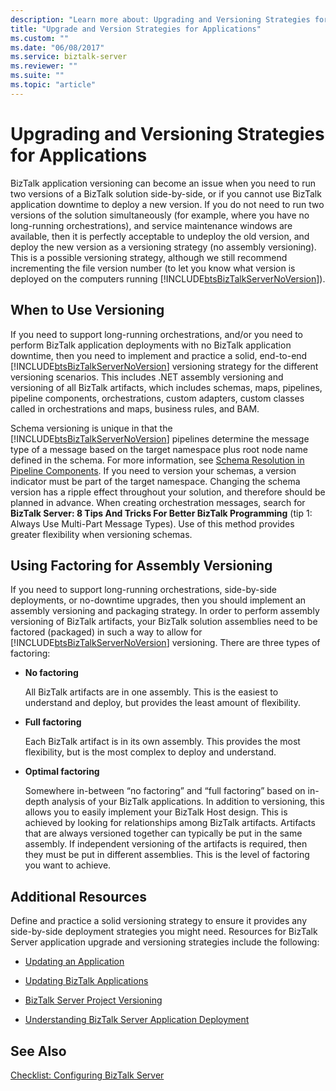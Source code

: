 ```yaml
---
description: "Learn more about: Upgrading and Versioning Strategies for Applications"
title: "Upgrade and Version Strategies for Applications"
ms.custom: ""
ms.date: "06/08/2017"
ms.service: biztalk-server
ms.reviewer: ""
ms.suite: ""
ms.topic: "article"
---
```

# Upgrading and Versioning Strategies for Applications
BizTalk application versioning can become an issue when you need to run two versions of a BizTalk solution side-by-side, or if you cannot use BizTalk application downtime to deploy a new version. If you do not need to run two versions of the solution simultaneously (for example, where you have no long-running orchestrations), and service maintenance windows are available, then it is perfectly acceptable to undeploy the old version, and deploy the new version as a versioning strategy (no assembly versioning). This is a possible versioning strategy, although we still recommend incrementing the file version number (to let you know what version is deployed on the computers running [!INCLUDE[btsBizTalkServerNoVersion](../includes/btsbiztalkservernoversion-md.md)]).  
  
## When to Use Versioning  
 If you need to support long-running orchestrations, and/or you need to perform BizTalk application deployments with no BizTalk application downtime, then you need to implement and practice a solid, end-to-end [!INCLUDE[btsBizTalkServerNoVersion](../includes/btsbiztalkservernoversion-md.md)] versioning strategy for the different versioning scenarios. This includes .NET assembly versioning and versioning of all BizTalk artifacts, which includes schemas, maps, pipelines, pipeline components, orchestrations, custom adapters, custom classes called in orchestrations and maps, business rules, and BAM.  
  
 Schema versioning is unique in that the [!INCLUDE[btsBizTalkServerNoVersion](../includes/btsbiztalkservernoversion-md.md)] pipelines determine the message type of a message based on the target namespace plus root node name defined in the schema. For more information, see [Schema Resolution in Pipeline Components](../core/schema-resolution-in-pipeline-components.md). If you need to version your schemas, a version indicator must be part of the target namespace. Changing the schema version has a ripple effect throughout your solution, and therefore should be planned in advance. When creating orchestration messages, search for **BizTalk Server: 8 Tips And Tricks For Better BizTalk Programming** (tip 1: Always Use Multi-Part Message Types). Use of this method provides greater flexibility when versioning schemas.  
  
## Using Factoring for Assembly Versioning  
 If you need to support long-running orchestrations, side-by-side deployments, or no-downtime upgrades, then you should implement an assembly versioning and packaging strategy. In order to perform assembly versioning of BizTalk artifacts, your BizTalk solution assemblies need to be factored (packaged) in such a way to allow for [!INCLUDE[btsBizTalkServerNoVersion](../includes/btsbiztalkservernoversion-md.md)] versioning.  There are three types of factoring:  
  
-   **No factoring**  
  
     All BizTalk artifacts are in one assembly. This is the easiest to understand and deploy, but provides the least amount of flexibility.  
  
-   **Full factoring**  
  
     Each BizTalk artifact is in its own assembly. This provides the most flexibility, but is the most complex to deploy and understand.  
  
-   **Optimal factoring**  
  
     Somewhere in-between “no factoring” and “full factoring” based on in-depth analysis of your BizTalk applications. In addition to versioning, this allows you to easily implement your BizTalk Host design. This is achieved by looking for relationships among BizTalk artifacts. Artifacts that are always versioned together can typically be put in the same assembly. If independent versioning of the artifacts is required, then they must be put in different assemblies. This is the level of factoring you want to achieve.  
  
## Additional Resources  
  
 Define and practice a solid versioning strategy to ensure it provides any side-by-side deployment strategies you might need. Resources for BizTalk Server application upgrade and versioning strategies include the following:  
  
-   [Updating an Application](../technical-guides/updating-an-application.md)  
  
-   [Updating BizTalk Applications](../core/updating-biztalk-applications.md)
  
-   [BizTalk Server Project Versioning](../core/biztalk-server-project-versioning.md)  
  
-   [Understanding BizTalk Server Application Deployment](../core/understanding-biztalk-application-deployment-and-management.md)


  
## See Also  
 [Checklist: Configuring BizTalk Server](../technical-guides/checklist-configuring-biztalk-server.md)
